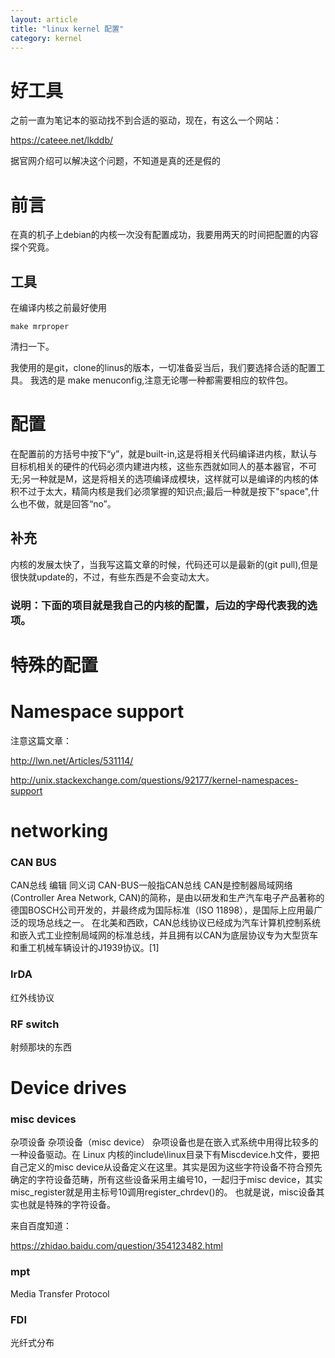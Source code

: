 ```yaml
---
layout: article
title: "linux kernel 配置"
category: kernel
---
```


# 好工具
之前一直为笔记本的驱动找不到合适的驱动，现在，有这么一个网站：

https://cateee.net/lkddb/

据官网介绍可以解决这个问题，不知道是真的还是假的

# 前言
在真的机子上debian的内核一次没有配置成功，我要用两天的时间把配置的内容探个究竟。

## 工具
在编译内核之前最好使用

	make mrproper

清扫一下。

我使用的是git，clone的linus的版本，一切准备妥当后，我们要选择合适的配置工具。
我选的是 make menuconfig,注意无论哪一种都需要相应的软件包。

# 配置
在配置前的方括号中按下“y”，就是built-in,这是将相关代码编译进内核，默认与目标机相关的硬件的代码必须内建进内核，这些东西就如同人的基本器官，不可无;另一种就是M，这是将相关的选项编译成模块，这样就可以是编译的内核的体积不过于太大，精简内核是我们必须掌握的知识点;最后一种就是按下"space",什么也不做，就是回答“no”。

## 补充
内核的发展太快了，当我写这篇文章的时候，代码还可以是最新的(git pull),但是很快就update的，不过，有些东西是不会变动太大。

### 说明：下面的项目就是我自己的内核的配置，后边的字母代表我的选项。


# 特殊的配置

# Namespace support

注意这篇文章：

http://lwn.net/Articles/531114/

http://unix.stackexchange.com/questions/92177/kernel-namespaces-support

# networking

### CAN BUS

CAN总线 编辑
同义词 CAN-BUS一般指CAN总线
CAN是控制器局域网络(Controller Area Network, CAN)的简称，是由以研发和生产汽车电子产品著称的德国BOSCH公司开发的，并最终成为国际标准（ISO 11898），是国际上应用最广泛的现场总线之一。 在北美和西欧，CAN总线协议已经成为汽车计算机控制系统和嵌入式工业控制局域网的标准总线，并且拥有以CAN为底层协议专为大型货车和重工机械车辆设计的J1939协议。[1]

### IrDA

红外线协议

### RF switch

射频那块的东西

# Device drives

### misc devices

杂项设备 杂项设备（misc device）
杂项设备也是在嵌入式系统中用得比较多的一种设备驱动。在 Linux 内核的include\linux目录下有Miscdevice.h文件，要把自己定义的misc device从设备定义在这里。其实是因为这些字符设备不符合预先确定的字符设备范畴，所有这些设备采用主编号10，一起归于misc device，其实misc_register就是用主标号10调用register_chrdev()的。
也就是说，misc设备其实也就是特殊的字符设备。

来自百度知道：

https://zhidao.baidu.com/question/354123482.html

### mpt
Media Transfer Protocol

### FDI

光纤式分布


